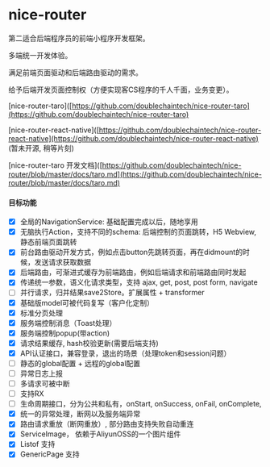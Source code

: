 # nice-router

第二适合后端程序员的前端小程序开发框架。

多端统一开发体验。

满足前端页面驱动和后端路由驱动的需求。

给予后端开发页面控制权（方便实现客CS程序的千人千面，业务变更）。

[nice-router-taro]([https://github.com/doublechaintech/nice-router-taro](https://github.com/doublechaintech/nice-router-taro)

[nice-router-react-native]([https://github.com/doublechaintech/nice-router-react-native](https://github.com/doublechaintech/nice-router-react-native) (暂未开源, 稍等片刻)

[nice-router-taro 开发文档]([https://github.com/doublechaintech/nice-router/blob/master/docs/taro.md](https://github.com/doublechaintech/nice-router/blob/master/docs/taro.md)

#### 目标功能

- [x] 全局的NavigationService: 基础配置完成以后，随地享用
- [x] 无脑执行Action，支持不同的schema: 后端控制的页面跳转，H5 Webview, 静态前端页面跳转 
- [x] 前台路由驱动开发方式，例如点击button先跳转页面，再在didmount的时候，发送请求获取数据
- [x] 后端路由，可渐进式缓存为前端路由，例如后端请求和前端路由同时发起
- [x] 传递统一参数，语义化请求类型，支持 ajax, get, post, post form, navigate
- [ ] 并行请求，归并结果save2Store。扩展属性 + transformer
- [x] 基础版model可被代码复写（客户化定制）
- [x] 标准分页处理
- [x] 服务端控制消息（Toast处理）
- [x] 服务端控制popup(带action)
- [x] 请求结果缓存, hash校验更新(需要后端支持)
- [x] API认证接口，兼容登录，退出的场景（处理token和session问题）
- [ ] 静态的global配置 + 远程的global配置
- [ ] 异常日志上报
- [ ] 多请求可被中断
- [ ] 支持RX
- [ ] 生命周期接口，分为公共和私有，onStart, onSuccess, onFail, onComplete,
- [x] 统一的异常处理，断网以及服务端异常
- [x] 路由请求重放（断网重放）, 部分路由支持失败自动重连
- [x] ServiceImage， 依赖于AliyunOSS的一个图片组件
- [x] Listof 支持
- [x] GenericPage 支持
